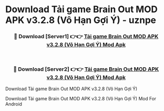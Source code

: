 # Download Tải game Brain Out MOD APK v3.2.8 (Vô Hạn Gợi Ý) - uznpe


<div align="center">
<h3>🔴 Download [Server1] 👉👉 <a href="https://apk-comot.site?title=Tải_game_Brain_Out_MOD_APK_v3.2.8_(Vô_Hạn_Gợi_Ý)">Tải game Brain Out MOD APK v3.2.8 (Vô Hạn Gợi Ý) Mod Apk</a></h3><br>
<h3>🔴 Download [Server2] 👉👉 <a href="https://apk-comot.site?title=Tải_game_Brain_Out_MOD_APK_v3.2.8_(Vô_Hạn_Gợi_Ý)">Tải game Brain Out MOD APK v3.2.8 (Vô Hạn Gợi Ý) Mod Apk</a></h3>
</div>



Download Tải game Brain Out MOD APK v3.2.8 (Vô Hạn Gợi Ý) 

Download Tải game Brain Out MOD APK v3.2.8 (Vô Hạn Gợi Ý) Mod For Android